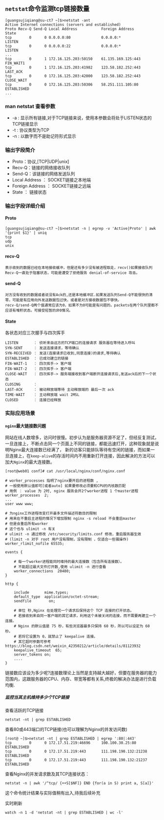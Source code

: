 ## `netstat`命令监测tcp链接数量

    [guangsujiqiang@su-ct7 ~]$>netstat -ant
    Active Internet connections (servers and established)
    Proto Recv-Q Send-Q Local Address           Foreign Address         State
    tcp        0      0 0.0.0.0:80              0.0.0.0:*               LISTEN
    tcp        0      0 0.0.0.0:22              0.0.0.0:*               LISTEN
    ...
    tcp        0      1 172.16.125.203:50150    61.135.169.125:443      FIN_WAIT1
    tcp        0      1 172.16.125.203:41982    123.58.182.252:443      LAST_ACK
    tcp        0      0 172.16.125.203:42000    123.58.182.252:443      CLOSE_WAIT
    tcp        0      0 172.16.125.203:50306    58.251.111.105:80       ESTABLISHED
    ...

### man netstat 查看参数

- -a : 显示所有链接,对于TCP链接来说，使用本参数会将处于LISTEN状态的TCP链接显示
- -t : 协议类型为TCP
- -n : 以数字而不是助记符形式显示

### 输出字段简介

- Proto：协议,[TCP|UDP|unix]
- Recv-Q：链接的网络接收队列
- Send-Q：该链接的网络发送队列
- Local Address ： SOCKET链接之本地端
- Foreign Address ： SOCKET链接之远端
- State ： 链接状态

### 输出字段详细介绍

#### Proto

    [guangsujiqiang@su-ct7 ~]$>netstat -n | egrep -v 'Active|Proto' | awk '{print $1}' | uniq
    tcp
    udp
    unix

#### recv-Q

    表示收到的数据已经在本地接收缓冲，但是还有多少没有被进程取走，recv()如果接收队列Recv-Q一直处于阻塞状态，可能是遭受了拒绝服务 denial-of-service 攻击。

#### send-Q

    对方没有收到的数据或者说没有Ack的,还是本地缓冲区.如果发送队列Send-Q不能很快的清零，可能是有应用向外发送数据包过快，或者是对方接收数据包不够快。
    recv-Q/send-Q两个值通常应该为0，如果不为0可能是有问题的。packets在两个队列里都不应该有堆积状态。可接受短暂的非0情况。

#### State

各状态对应三次握手与四次挥手

    LISTEN       ： 侦听来自远方的TCP端口的连接请求 服务器在等待进入呼叫
    SYN-SENT     ： 发送连接请求，等待确认
    SYN-RECEIVED ： 发送(连接请求已收到,同意连接)的请求,等待确认
    ESTABLISHED  ： 已成功建立的链接
    FIN-WAIT-1   ： 四次挥手-> 客户端
    FIN-WAIT-2   ： 四次挥手-> 客户端
    CLOSE-WAIT   ： 四次挥手-> 服务端接收到客户端断开连接请求后,发送ack后的下一个状态
    CLOSING      ： 
    LAST-ACK     ： 被动释放端等待 主动释放端的 最后一次 ack
    TIME-WAIT    ： 主动释放端 wait 2MSL
    CLOSED       ： 连接已经释放

### 实际应用场景

#### `nginx`最大链接数问题

   网站在线人数增多，访问时很慢。初步认为是服务器资源不足了，但经反复测试，一旦连接上，不断点击同一个页面上不同的链接，都能迅速打开，这种现象就是说明Nginx最大连接数已经满了，
新的访客只能排队等待有空闲的链接，而如果一旦连接上，在`keep-alive`的存活时间内不用重新打开连接，因此解决的方法可以加大`Nginx`的最大连接数。

    [root@web01 conf]# cat /usr/local/nginx/conf/nginx.conf

    # worker_processes 指明了nginx要开启的进程数 ,
    # 一般使用默认值即可[或者auto] 如果要修改必须要和CPU的内核数匹配
    # 用例 ： value 为 2时, nginx 服务会开2个worker进程 1 个master进程
    worker_processes  2;
    ...
    user www www;

    # 为nginx工作进程改变打开最多文件描述符数目的限制
    # 用来在不重启主进程的情况下增加限制 nginx -s reload 不会重启master
    # 但是会重启所有worker
    # 这个也与 ulimit -n 有关
    # ulimit -n 通过修改 /etc/security/limits.conf 修改，重启服务器生效
    # (limit -n 对于 root 用户没有限制，没有限制 ，仅适合一些骚操作)
    worker_rlimit_nofile 65535;

    events {

        # 每一个worker进程能同时维持的最大连接数（包含所有连接数）。
        # 不能超过最大文件打开数,使用 ulimit -n 进行查看
        worker_connections  20480;
    }

    http {
    
        include       mime.types;
        default_type  application/octet-stream;
        sendfile        on;

        # 单位 秒,Nginx 在处理完一个请求后保持这个 TCP 连接的打开状态。
        # 若接收到来自同一客户端的其它请求，利用这个未被关闭的连接，而不需要再建立一个连接。
        # Nginx 的默认值是 75 秒，有些浏览器最多只保持 60 秒，所以可以设定为 60 秒。
        # 若将它设置为 0，就禁止了 keepalive 连接。
        # 其它超时参数可参考 https://blog.csdn.net/weixin_42350212/article/details/81123932
        keepalive_timeout  65;
        server_tokens on;
        ....
    }

链接数应该设为多少呢?连接数理论上当然是支持越大越好，但要在服务器的能力范围内，这跟服务器的CPU、内存、带宽等都有关系,终极的解决办法是进行负载均衡.

##### 监控当其主机维持多少个TCP链接

查看活跃的TCP链接

    netstat -nt | grep ESTABLISHED

查看80或443端口的TCP链接(也可以理解为Nginx的并发访问数)

    [root@ ~]$>netstat -nt | grep ESTABLISHED | egrep ':80|:443'
    tcp        0      0 172.17.51.219:46696     100.100.30.25:80        ESTABLISHED
    tcp        0      0 172.17.51.219:443       111.198.190.132:21238   ESTABLISHED
    tcp        0      0 172.17.51.219:443       111.198.190.132:21237   ESTABLISHED

查看Nginx的并发请求数及其TCP连接状态：
    
    netstat -n | awk '/^tcp/ {++S[$NF]} END {for(a in S) print a, S[a]}'  

这个命令统计结果与实际值稍有出入,待我后续补充

实时刷新

    watch -n 1 -d 'netstat -nt | grep ESTABLISHED | wc -l'
